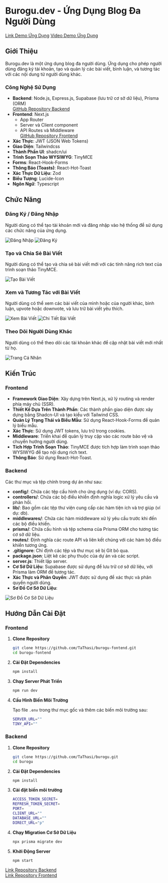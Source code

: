# Burogu.dev - Ứng Dụng Blog Đa Người Dùng

[Link Demo Ứng Dụng](https://burogu-fontend.vercel.app/)
[Video Demo Ứng Dụng](https://www.youtube.com/watch?v=lxkugvKfWcE)

## Giới Thiệu

Burogu.dev là một ứng dụng blog đa người dùng. Ứng dụng cho phép người dùng đăng ký tài khoản, tạo và quản lý các bài viết, bình luận, và tương tác với các nội dung từ người dùng khác.

### Công Nghệ Sử Dụng
- **Backend**: Node.js, Express.js, Supabase (lưu trữ cơ sở dữ liệu), Prisma (ORM)  
  [GitHub Repository Backend](https://github.com/TaThasi/burogu)
- **Frontend**: Next.js 
  - App Router
  - Server và Client component
  - API Routes và Middleware  
  [GitHub Repository Frontend](https://github.com/TaThasi/burogu-fontend)
- **Xác Thực**: JWT (JSON Web Tokens)
- **Giao Diện**: Tailwindcss
- **Thành Phần UI**: shadcn/ui
- **Trình Soạn Thảo WYSIWYG**: TinyMCE
- **Forms**: React-Hook-Forms
- **Thông Báo (Toasts)**: React-Hot-Toast
- **Xác Thực Dữ Liệu**: Zod
- **Biểu Tượng**: Lucide-Icon
- **Ngôn Ngữ**: Typescript

## Chức Năng

### Đăng Ký / Đăng Nhập

Người dùng có thể tạo tài khoản mới và đăng nhập vào hệ thống để sử dụng các chức năng của ứng dụng.

![Đăng Nhập](https://github.com/TaThasi/burogu-fontend/assets/120630656/5de88ca8-b197-44db-a22d-c4898da0031d)
![Đăng Ký](https://github.com/TaThasi/burogu-fontend/assets/120630656/655058a1-4043-4af6-a0e5-6f9e08d6018f)

### Tạo và Chia Sẻ Bài Viết

Người dùng có thể tạo và chia sẻ bài viết mới với các tính năng rich text của trình soạn thảo TinyMCE.

![Tạo Bài Viết](https://github.com/TaThasi/burogu-fontend/assets/120630656/b06f10e7-2e35-460f-a954-25eabd9bceb0)

### Xem và Tương Tác với Bài Viết

Người dùng có thể xem các bài viết của mình hoặc của người khác, bình luận, upvote hoặc downvote, và lưu trữ bài viết yêu thích.

![Xem Bài Viết](https://github.com/TaThasi/burogu-fontend/assets/120630656/c6710f8e-903c-467c-9571-e27f12a584d0)
![Chi Tiết Bài Viết](https://github.com/TaThasi/burogu-fontend/assets/120630656/33198e4d-ed94-47bd-9326-a12e12e19b6d)

### Theo Dõi Người Dùng Khác

Người dùng có thể theo dõi các tài khoản khác để cập nhật bài viết mới nhất từ họ.

![Trang Cá Nhân](https://github.com/TaThasi/burogu-fontend/assets/120630656/2766e43a-84e1-4c6d-9152-10c0e1db21e2)

## Kiến Trúc

### Frontend
- **Framework Giao Diện**: Xây dựng trên Next.js, xử lý routing và render phía máy chủ (SSR).
- **Thiết Kế Dựa Trên Thành Phần**: Các thành phần giao diện được xây dựng bằng Shadcn-UI và tạo kiểu với Tailwind CSS.
- **Quản Lý Trạng Thái và Biểu Mẫu**: Sử dụng React-Hook-Forms để quản lý biểu mẫu.
- **Xác Thực**: Sử dụng JWT tokens, lưu trữ trong cookies.
- **Middleware**: Triển khai để quản lý truy cập vào các route bảo vệ và chuyển hướng người dùng.
- **Tích Hợp Trình Soạn Thảo**: TinyMCE được tích hợp làm trình soạn thảo WYSIWYG để tạo nội dung rich text.
- **Thông Báo**: Sử dụng React-Hot-Toast.

### Backend
Các thư mục và tệp chính trong dự án như sau:
- **config/**: Chứa các tệp cấu hình cho ứng dụng (ví dụ: CORS).
- **controllers/**: Chứa các bộ điều khiển định nghĩa logic xử lý yêu cầu và phản hồi.
- **lib/**: Bao gồm các tệp thư viện cung cấp các hàm tiện ích và trợ giúp (ví dụ: db).
- **middlewares/**: Chứa các hàm middleware xử lý yêu cầu trước khi đến các bộ điều khiển.
- **prisma/**: Chứa cấu hình và tệp schema của Prisma ORM cho tương tác cơ sở dữ liệu.
- **routes/**: Định nghĩa các route API và liên kết chúng với các hàm bộ điều khiển tương ứng.
- **.gitignore**: Chỉ định các tệp và thư mục sẽ bị Git bỏ qua.
- **package.json**: Liệt kê các phụ thuộc của dự án và các script.
- **server.js**: Thiết lập server.
- **Cơ Sở Dữ Liệu**: Supabase được sử dụng để lưu trữ cơ sở dữ liệu, với Prisma làm ORM để tương tác.
- **Xác Thực và Phân Quyền**: JWT được sử dụng để xác thực và phân quyền người dùng.
- **Sơ Đồ Cơ Sở Dữ Liệu**:

![Sơ Đồ Cơ Sở Dữ Liệu](https://github.com/TaThasi/burogu/assets/120630656/9c4766db-d5fc-4d6a-b0f2-188410351c4a)

## Hướng Dẫn Cài Đặt

### Frontend

1. **Clone Repository**

    ```sh
    git clone https://github.com/TaThasi/burogu-fontend.git
    cd burogu-fontend
    ```

2. **Cài Đặt Dependencies**

    ```sh
    npm install
    ```

3. **Chạy Server Phát Triển**

    ```sh
    npm run dev
    ```

4. **Cấu Hình Biến Môi Trường**

    Tạo file `.env` trong thư mục gốc và thêm các biến môi trường sau:

    ```sh
    SERVER_URL=""
    TINY_API=""
    ```

### Backend

1. **Clone Repository**

    ```sh
    git clone https://github.com/TaThasi/burogu.git
    cd burogu
    ```

2. **Cài Đặt Dependencies**

    ```sh
    npm install
    ```

3. **Cài đặt biến môi trường**

    ```sh
    ACCESS_TOKEN_SECRET=
    REFRESH_TOKEN_SECRET=
    PORT=
    CLIENT_URL=""
    DATABASE_URL=""
    DIRECT_URL="p"
    ```

4. **Chạy Migration Cơ Sở Dữ Liệu**

    ```sh
    npx prisma migrate dev
    ```

5. **Khởi Động Server**

    ```sh
    npm start
    ```

[Link Repository Backend](https://github.com/TaThasi/burogu)  
[Link Repository Frontend](https://github.com/TaThasi/burogu-fontend)
